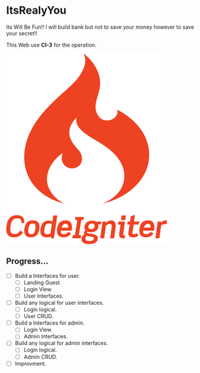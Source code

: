 # ItsRealyYou

Its Will Be Fun!! I will build bank but not to save your money however to save your secret!!

This Web use **CI-3** for the operation.

![CI Logo](ci.png)

## Progress...

- [ ] Build a Interfaces for user.
     - [ ] Landing Guest.
     - [ ] Login View.
     - [ ] User Interfaces.
- [ ] Build any logical for user interfaces.
     - [ ] Login logical.
     - [ ] User CRUD.
- [ ] Build a Interfaces for admin.
     - [ ] Login View.
     - [ ] Admin Interfaces.
- [ ] Build any logical for admin interfaces.
     - [ ] Login logical.
     - [ ] Admin CRUD.
- [ ] Improvment.
